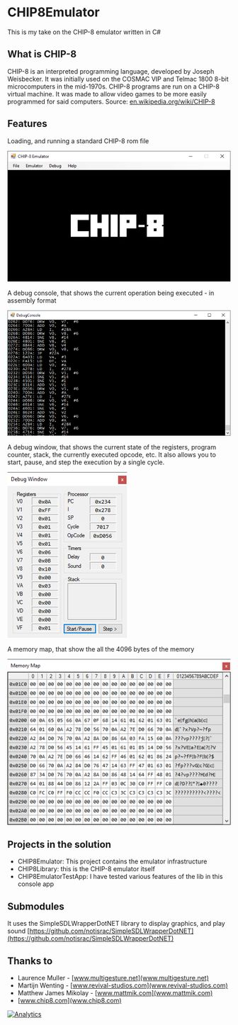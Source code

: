 # CHIP8Emulator
This is my take on the CHIP-8 emulator written in C#


## What is CHIP-8
CHIP-8 is an interpreted programming language, developed by Joseph Weisbecker. It was initially used on the COSMAC VIP and Telmac 1800 8-bit microcomputers in the mid-1970s. CHIP-8 programs are run on a CHIP-8 virtual machine. It was made to allow video games to be more easily programmed for said computers.
Source: [en.wikipedia.org/wiki/CHIP-8](en.wikipedia.org/wiki/CHIP-8)


## Features
 Loading, and running a standard CHIP-8 rom file
 
 ![Main window](_pics/main_window.png "Main window")

 A debug console, that shows the current operation being executed - in assembly format
 
 ![Debug console](_pics/debugconsole.png "Debug console")
 
 A debug window, that shows the current state of the registers, program counter, stack, the currently executed opcode, etc. It also allows you to start, pause, and step the execution by a single cycle.
 
 ![Debug window](_pics/debugwindow.png "Debug window")
 
 A memory map, that show the all the 4096 bytes of the memory

 ![Memory map](_pics/memorymap.png "Memory map")


## Projects in the solution
 * CHIP8Emulator: This project contains the emulator infrastructure
 * CHIP8Library: this is the CHIP-8 emulator itself
 * CHIP8EmulatorTestApp: I have tested various features of the lib in this console app


## Submodules
It uses the SimpleSDLWrapperDotNET library to display graphics, and play sound
[https://github.com/notisrac/SimpleSDLWrapperDotNET](https://github.com/notisrac/SimpleSDLWrapperDotNET)


## Thanks to
 * Laurence Muller - [www.multigesture.net](www.multigesture.net)
 * Martijn Wenting - [www.revival-studios.com](www.revival-studios.com)
 * Matthew James Mikolay - [www.mattmik.com](www.mattmik.com)
 * [www.chip8.com](www.chip8.com)


[![Analytics](https://ga-beacon.appspot.com/UA-122950438-1/CHIP8Emulator/readme)](https://github.com/igrigorik/ga-beacon)
